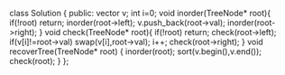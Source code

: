 class Solution {
public:
vector<int> v;
int i=0;
void inorder(TreeNode* root){
if(!root) return;
inorder(root->left);
v.push_back(root->val);
inorder(root->right);
}
void check(TreeNode* root){
if(!root) return;
check(root->left);
if(v[i]!=root->val) swap(v[i],root->val);
i++;
check(root->right);
}
void recoverTree(TreeNode* root) {
inorder(root);
sort(v.begin(),v.end());
check(root);
}
};